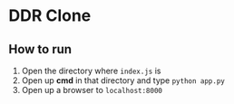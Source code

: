 # DDR Clone

## How to run
1. Open the directory where `index.js` is
2. Open up **cmd** in that directory and type `python app.py`
3. Open up a browser to `localhost:8000`
